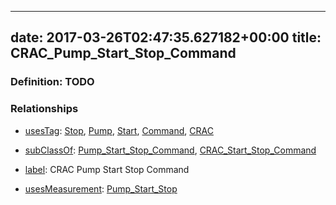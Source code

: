 
---
date: 2017-03-26T02:47:35.627182+00:00
title: CRAC_Pump_Start_Stop_Command
---
### Definition: TODO

### Relationships

* [usesTag](https://brickschema.org/schema/1.0/BrickFrame#usesTag): [Stop](https://brickschema.org/schema/1.0/BrickTag#Stop), [Pump](https://brickschema.org/schema/1.0/BrickTag#Pump), [Start](https://brickschema.org/schema/1.0/BrickTag#Start), [Command](https://brickschema.org/schema/1.0/BrickTag#Command), [CRAC](https://brickschema.org/schema/1.0/BrickTag#CRAC)

* [subClassOf](http://www.w3.org/2000/01/rdf-schema#subClassOf): [Pump_Start_Stop_Command](https://brickschema.org/schema/1.0/Brick#Pump_Start_Stop_Command), [CRAC_Start_Stop_Command](https://brickschema.org/schema/1.0/Brick#CRAC_Start_Stop_Command)

* [label](http://www.w3.org/2000/01/rdf-schema#label): CRAC Pump Start Stop Command

* [usesMeasurement](https://brickschema.org/schema/1.0/BrickFrame#usesMeasurement): [Pump_Start_Stop](https://brickschema.org/schema/1.0/Brick#Pump_Start_Stop)
